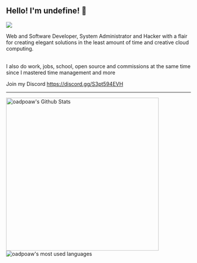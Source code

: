 ## Hello! I'm undefine! 👋
![](https://komarev.com/ghpvc/?username=oadpoaw&color=green)

Web and Software Developer, System Administrator and Hacker with a flair for creating elegant solutions in the least amount of time and creative cloud computing.
<br /> <br />

I also do work, jobs, school, open source and commissions at the same time since I mastered time management and more <br />

Join my Discord https://discord.gg/S3pt594EVH <br />

---

<img align="left" alt="oadpoaw's Github Stats" src="https://github-readme-stats.vercel.app/api?username=oadpoaw&show_icons=true" width="416px"/>
<img align="center" alt="oadpoaw's most used languages" src="https://github-readme-stats.vercel.app/api/top-langs/?username=oadpoaw&langs_count=12&layout=compact" />
